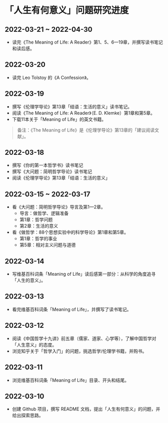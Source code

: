 # 「人生有何意义」问题研究进度

## 2022-03-21 ~ 2022-04-30

- 读完《The Meaning of Life: A Reader》第1、5、6—19章，并撰写读书笔记和读后感。

## 2022-03-20

- 读完 Leo Tolstoy 的《A Confession》。

## 2022-03-19

- 撰写《伦理学导论》第13章「结语：生活的意义」读书笔记。
- 阅读《The Meaning of Life: A Reader》（E. D. Klemke）第1章和第5章。
- 下载11本关于「Meaning of Life」的英文书籍。

> 备注：《The Meaning of Life》是《伦理学导论》第13章的「建议阅读文献」。

## 2022-03-18

- 撰写《你的第一本哲学书》读书笔记
- 撰写《大问题：简明哲学导论》读书笔记
- 阅读《伦理学导论》第13章「结语：生活的意义」

## 2022-03-15 ~ 2022-03-17

- 看《大问题：简明哲学导论》导言及第1—2章。
  - 导言：做哲学、逻辑准备
  - 第1章：哲学问题
  - 第2章：生活的意义
- 看《做哲学：88个思想实验中的科学导论》第1章和第5章。
  - 第1章：哲学的事业
  - 第5章：相对主义问题与道德

## 2022-03-14

- 写维基百科词条「Meaning of Life」读后感第一部分：从科学的角度追寻「人生的意义」。

## 2022-03-13

- 看完维基百科词条「Meaning of Life」，并撰写了读书笔记。

## 2022-03-12

- 阅读《中国哲学十九讲》前五章（儒家、道家、心学等），了解中国哲学对「人生意义」的态度。
- 浏览知乎关于「哲学入门」的问题，挑选哲学/伦理学书籍，并购书。

## 2022-03-11

- 浏览维基百科词条「Meaning of Life」目录、开头和结尾。

## 2022-03-10

- 创建 Github 项目，撰写 README 文档，提出「人生有何意义」的问题，并给出探索思路。
